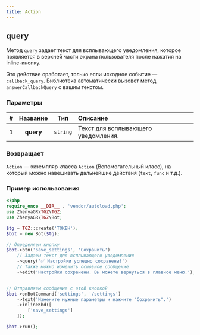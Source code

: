 ```yaml
---
title: Action
---
```


## query
Метод `query` задает текст для всплывающего уведомления, которое появляется в верхней части экрана пользователя после нажатия на inline-кнопку.

Это действие сработает, только если исходное событие — `callback_query`. Библиотека автоматически вызовет метод `answerCallbackQuery` с вашим текстом.

### Параметры
| # | Название |   Тип    | Описание                                  |
|:-:|:--------:|:--------:|:------------------------------------------|
| 1 | **query**  | `string` | Текст для всплывающего уведомления. |

### Возвращает
`Action` — экземпляр класса `Action` (Вспомогательный класс), на который можно навешивать дальнейшие действия (`text`, `func` и т.д.).

### Пример использования
```php
<?php
require_once __DIR__ . 'vendor/autoload.php';
use ZhenyaGR\TGZ\TGZ;
use ZhenyaGR\TGZ\Bot;

$tg = TGZ::create('ТОКЕН');
$bot = new Bot($tg);

// Определяем кнопку
$bot->btn('save_settings', 'Сохранить')
    // Задаем текст для всплывающего уведомления
    ->query('✅ Настройки успешно сохранены!')
    // Также можно изменить основное сообщение
    ->edit('Настройки сохранены. Вы можете вернуться в главное меню.');


// Отправляем сообщение с этой кнопкой
$bot->onBotCommand('settings', '/settings')
    ->text('Измените нужные параметры и нажмите "Сохранить".')
    ->inlineKbd([
        ['save_settings']
    ]);

$bot->run();
```